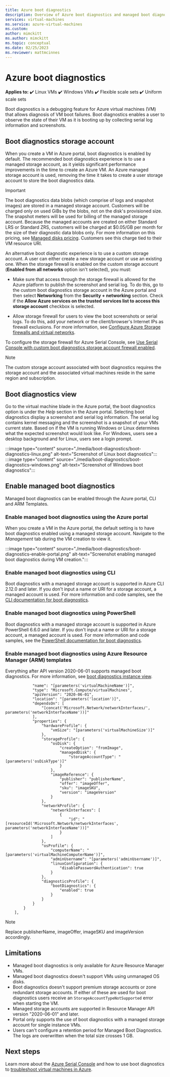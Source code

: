 ```yaml
---
title: Azure boot diagnostics
description: Overview of Azure boot diagnostics and managed boot diagnostics
services: virtual-machines
ms.service: azure-virtual-machines
ms.custom:
author: mimckitt
ms.author: mimckitt
ms.topic: conceptual
ms.date: 02/25/2023
ms.reviewer: mattmcinnes
---
```


# Azure boot diagnostics

**Applies to:** :heavy_check_mark: Linux VMs :heavy_check_mark: Windows VMs :heavy_check_mark: Flexible scale sets :heavy_check_mark: Uniform scale sets

Boot diagnostics is a debugging feature for Azure virtual machines (VM) that allows diagnosis of VM boot failures. Boot diagnostics enables a user to observe the state of their VM as it is booting up by collecting serial log information and screenshots.

## Boot diagnostics storage account

When you create a VM in Azure portal, boot diagnostics is enabled by default. The recommended boot diagnostics experience is to use a managed storage account, as it yields significant performance improvements in the time to create an Azure VM. An Azure managed storage account is used, removing the time it takes to create a user storage account to store the boot diagnostics data.

> [!IMPORTANT]
> The boot diagnostics data blobs (which comprise of logs and snapshot images) are stored in a managed storage account. Customers will be charged only on used GiBs by the blobs, not on the disk's provisioned size. The snapshot meters will be used for billing of the managed storage account. Because the managed accounts are created on either Standard LRS or Standard ZRS, customers will be charged at $0.05/GB per month for the size of their diagnostic data blobs only. For more information on this pricing, see [Managed disks pricing](https://azure.microsoft.com/pricing/details/managed-disks/). Customers see this charge tied to their VM resource URI.

An alternative boot diagnostic experience is to use a custom storage account. A user can either create a new storage account or use an existing one. When the storage firewall is enabled on the custom storage account (**Enabled from all networks** option isn't selected), you must:

- Make sure that access through the storage firewall is allowed for the Azure platform to publish the screenshot and serial log. To do this, go to the custom boot diagnostics storage account in the Azure portal and then select **Networking** from the **Security + networking** section. Check if the **Allow Azure services on the trusted services list to access this storage account** checkbox is selected.

- Allow storage firewall for users to view the boot screenshots or serial logs. To do this, add your network or the client/browser's Internet IPs as firewall exclusions. For more information, see [Configure Azure Storage firewalls and virtual networks](/azure/storage/common/storage-network-security).

To configure the storage firewall for Azure Serial Console, see [Use Serial Console with custom boot diagnostics storage account firewall enabled](/troubleshoot/azure/virtual-machines/serial-console-windows#use-serial-console-with-custom-boot-diagnostics-storage-account-firewall-enabled).

> [!NOTE]
> The custom storage account associated with boot diagnostics requires the storage account and the associated virtual machines reside in the same region and subscription.

## Boot diagnostics view

Go to the virtual machine blade in the Azure portal, the boot diagnostics option is under the *Help* section in the Azure portal. Selecting boot diagnostics display a screenshot and serial log information. The serial log contains kernel messaging and the screenshot is a snapshot of your VMs current state. Based on if the VM is running Windows or Linux determines what the expected screenshot would look like. For Windows, users see a desktop background and for Linux, users see a login prompt.

:::image type="content" source="./media/boot-diagnostics/boot-diagnostics-linux.png" alt-text="Screenshot of Linux boot diagnostics":::
:::image type="content" source="./media/boot-diagnostics/boot-diagnostics-windows.png" alt-text="Screenshot of Windows boot diagnostics":::

## Enable managed boot diagnostics

Managed boot diagnostics can be enabled through the Azure portal, CLI and ARM Templates.

### Enable managed boot diagnostics using the Azure portal

When you create a VM in the Azure portal, the default setting is to have boot diagnostics enabled using a managed storage account. Navigate to the *Management* tab during the VM creation to view it.

:::image type="content" source="./media/boot-diagnostics/boot-diagnostics-enable-portal.png" alt-text="Screenshot enabling managed boot diagnostics during VM creation.":::

### Enable managed boot diagnostics using CLI

Boot diagnostics with a managed storage account is supported in Azure CLI 2.12.0 and later. If you don't input a name or URI for a storage account, a managed account is used. For more information and code samples, see the [CLI documentation for boot diagnostics](/cli/azure/vm/boot-diagnostics).

### Enable managed boot diagnostics using PowerShell

Boot diagnostics with a managed storage account is supported in Azure PowerShell 6.6.0 and later. If you don't input a name or URI for a storage account, a managed account is used. For more information and code samples, see the [PowerShell documentation for boot diagnostics](/powershell/module/az.compute/set-azvmbootdiagnostic).

### Enable managed boot diagnostics using Azure Resource Manager (ARM) templates

Everything after API version 2020-06-01 supports managed boot diagnostics. For more information, see [boot diagnostics instance view](/rest/api/compute/virtualmachines/createorupdate#bootdiagnostics).

```ARM Template
            "name": "[parameters('virtualMachineName')]",
            "type": "Microsoft.Compute/virtualMachines",
            "apiVersion": "2020-06-01",
            "location": "[parameters('location')]",
            "dependsOn": [
                "[concat('Microsoft.Network/networkInterfaces/', parameters('networkInterfaceName'))]"
            ],
            "properties": {
                "hardwareProfile": {
                    "vmSize": "[parameters('virtualMachineSize')]"
                },
                "storageProfile": {
                    "osDisk": {
                        "createOption": "fromImage",
                        "managedDisk": {
                            "storageAccountType": "[parameters('osDiskType')]"
                        }
                    },
                    "imageReference": {
                        "publisher": "publisherName",
                        "offer": "imageOffer",
                        "sku": "imageSKU",
                        "version": "imageVersion"
                    }
                },
                "networkProfile": {
                    "networkInterfaces": [
                        {
                            "id": "[resourceId('Microsoft.Network/networkInterfaces', parameters('networkInterfaceName'))]"
                        }
                    ]
                },
                "osProfile": {
                    "computerName": "[parameters('virtualMachineComputerName')]",
                    "adminUsername": "[parameters('adminUsername')]",
                    "linuxConfiguration": {
                        "disablePasswordAuthentication": true
                    }
                },
                "diagnosticsProfile": {
                    "bootDiagnostics": {
                        "enabled": true
                    }
                }
            }
        }
    ],

```

> [!NOTE]
> Replace publisherName, imageOffer, imageSKU and imageVersion accordingly.

## Limitations

- Managed boot diagnostics is only available for Azure Resource Manager VMs.
- Managed boot diagnostics doesn't support VMs using unmanaged OS disks.
- Boot diagnostics doesn't support premium storage accounts or zone redundant storage accounts. If either of these are used for boot diagnostics users receive an `StorageAccountTypeNotSupported` error when starting the VM.
- Managed storage accounts are supported in Resource Manager API version "2020-06-01" and later.
- Portal only supports the use of boot diagnostics with a managed storage account for single instance VMs.
- Users can't configure a retention period for Managed Boot Diagnostics. The logs are overwritten when the total size crosses 1 GB.

## Next steps

Learn more about the [Azure Serial Console](/troubleshoot/azure/virtual-machines/serial-console-overview) and how to use boot diagnostics to [troubleshoot virtual machines in Azure](/troubleshoot/azure/virtual-machines/boot-diagnostics).
